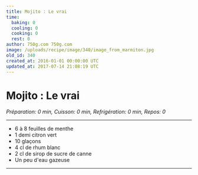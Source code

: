 ```yaml
---
title: Mojito : Le vrai
time:
  baking: 0
  cooling: 0
  cooking: 0
  rest: 0
author: 750g.com 750g.com
image: /uploads/recipe/image/340/image_from_marmiton.jpg
old_id: 340
created_at: 2016-01-01 00:00:00 UTC
updated_at: 2017-07-14 21:08:19 UTC
---
```


# Mojito : Le vrai

_Préparation: 0 min, Cuisson: 0 min, Refrigération: 0 min, Repos: 0_

---

- 6 à 8 feuilles de menthe
- 1 demi citron vert
- 10 glaçons
- 4 cl de rhum blanc
- 2 cl de sirop de sucre de canne
- Un peu d'eau gazeuse

---
